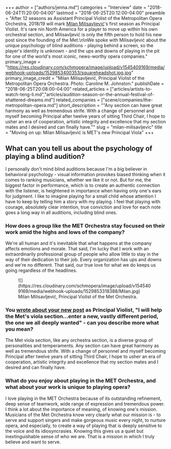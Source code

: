 +++
author = ["authors/jenna.md"]
categories = "Interview"
date = "2018-06-24T11:20:00-04:00"
lastmod = "2018-06-25T20:12:00-04:00"
preamble = "After 12 seasons as Assistant Principal Violist of the Metropolitan Opera Orchestra, 2018/19 will mark [Milan Milisavljević](http://milanmilisavljevic.com/news-articles/milan-wins-the-position-of-principal-violist-of-the-metropolitan-opera-orchestra/)'s first season as Principal Violist. It's rare nin North America for a player to move up within his own orchestral section, and Milisavljević is only the fifth person to hold his new post since the founding of the Met.\n\nWe spoke with Milisavljević about the unique psychology of blind auditions - playing behind a screen, so the player's identity is unknown - and the ups and downs of playing in the pit for one of the world's most iconic, news-worthy opera companies."
primary_image = "https://res.cloudinary.com/schmopera/image/upload/v1545409169/media/webhook-uploads/1529853400353/squareheadshot.jpg.jpg"
primary_image_credit = "Milan Milisavljević, Principal Violist of the Metropolitan Opera Orchestra. Photo: Caroline M. Johnston."
publishDate = "2018-06-25T20:08:00-04:00"
related_articles = ["articles/artists-to-watch-teng-li.md","articles/audition-season-or-the-annual-festival-of-shattered-dreams.md"]
related_companies = ["scene/companies/the-metropolitan-opera.md"]
short_description = "&quot;Any section can have great harmony as well as tremendous strife. With a change of personnel and myself becoming Principal after twelve years of sitting Third Chair, I hope to usher an era of cooperation, artistic integrity and excellence that my section mates and I desired and can finally have.&quot;"
slug = "milan-milisavljevic"
title = "Moving on up: Milan Milisavljević is MET&#039;s new Principal Viola"
+++

## What can you tell us about the psychology of playing a blind audition?

I personally don't mind blind auditions because I'm a big believer in behavioral psychology - visual information provokes biased thinking when it comes to ranking musicians, whether we like it or not. But for me, the biggest factor in performance, which is to create an authentic connection with the listener, is heightened in importance when having only one's ears for judgment. I like to imagine playing for a small child whose attention I have to keep by telling him a story with my playing. I feel that playing with courage, absolutely clear intention, true conviction and love for each note goes a long way in all auditions, including blind ones. 

### How does a group like the MET Orchestra stay focused on their work amid the highs and lows of the company?

We're all human and it's inevitable that what happens at the company affects emotions and morale. That said, I'm lucky that I work with an extraordinarily professional group of people who allow little to stay in the way of their dedication to their job. Every organization has ups and downs and we're no different. That said, our true love for what we do keeps us going regardless of the headlines.

<figure data-type="image">
![](https://res.cloudinary.com/schmopera/image/upload/v1545409169/media/webhook-uploads/1529853318388/Milan.jpg)
<figcaption>Milan Milisavljević, Principal Violist of the Met Orchestra.</figcaption>
</figure>

### You [wrote about your new post](http://milanmilisavljevic.com/news-articles/milan-wins-the-position-of-principal-violist-of-the-metropolitan-opera-orchestra/) as Principal Violist, "I will help the Met's viola section...enter a new, vastly different period, the one we all deeply wanted" - can you describe more what you mean?

The Met viola section, like any orchestra section, is a diverse group of personalities and temperaments. Any section can have great harmony as well as tremendous strife. With a change of personnel and myself becoming Principal after twelve years of sitting Third Chair, I hope to usher an era of cooperation, artistic integrity and excellence that my section mates and I desired and can finally have. 

### What do you enjoy about playing in the MET Orchestra, and what about your work is unique to playing opera?

I love playing in the MET Orchestra because of its outstanding refinement, deep sense of teamwork, wide range of expression and tremendous power. I think a lot about the importance of meaning, of knowing one's mission. Musicians of the Met Orchestra know very clearly what our mission is - to serve and support singers and make gorgeous music every night, to nurture opera, and especially, to create a way of playing that is deeply sensitive to the voice and its idiosyncrasies. Knowing this gives us a quiet but inextinguishable sense of who we are. That is a mission in which I truly believe and want to serve.
